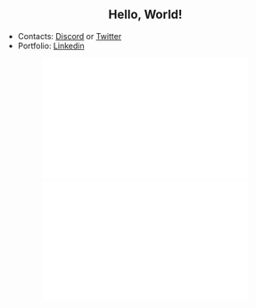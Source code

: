 <h2 align="center"> Hello, World! </h2>

- Contacts: [Discord](https://discord.com/users/185604754947178496) or [Twitter](https://twitter.com/jiternos)
- Portfolio: [Linkedin](https://www.linkedin.com/in/kenzi-s-7322a91b5/) 

<p align = "center">
  <img src = "https://github.com/Jiternos/github-stats/blob/master/generated/overview.svg" width = 370>
  <img src = "https://github.com/Jiternos/github-stats/blob/master/generated/languages.svg" width = 370>
</p>
